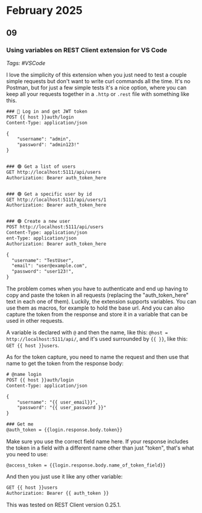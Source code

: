 # February 2025

## 09

### Using variables on REST Client extension for VS Code

_Tags: #VSCode_

I love the simplicity of this extension when you just need to test a couple simple requests but don't want to write curl commands all the time. It's no Postman, but for just a few simple tests it's a nice option, where you can keep all your requests together in a `.http` or `.rest` file with something like this.

```txt
### 🔑 Log in and get JWT token
POST {{ host }}auth/login
Content-Type: application/json

{
    "username": "admin",
    "password": "admin123!"
}


### 🟢 Get a list of users
GET http://localhost:5111/api/users
Authorization: Bearer auth_token_here


### 🟢 Get a specific user by id
GET http://localhost:5111/api/users/1
Authorization: Bearer auth_token_here


### 🟢 Create a new user
POST http://localhost:5111/api/users
Content-Type: application/json
ent-Type: application/json
Authorization: Bearer auth_token_here

{
  "username": "TestUser",
  "email": "user@example.com",
  "password": "user123!",
}
```

The problem comes when you have to authenticate and end up having to copy and paste the token in all requests (replacing the "auth_token_here" text in each one of them). Luckily, the extension supports variables. You can use them as macros, for example to hold the base url. And you can also capture the token from the response and store it in a variable that can be used in other requests.

A variable is declared with `@` and then the name, like this: `@host = http://localhost:5111/api/`, and it's used surrounded by `{{ }}`, like this: `GET {{ host }}users`.

As for the token capture, you need to name the request and then use that name to get the token from the response body:

```txt
# @name login
POST {{ host }}auth/login
Content-Type: application/json

{
    "username": "{{ user_email}}",
    "password": "{{ user_password }}"
}

### Get me
@auth_token = {{login.response.body.token}}
```

Make sure you use the correct field name here. If your response includes the token in a field with a different name other than just "token", that's what you need to use:

 `@access_token = {{login.response.body.name_of_token_field}}`

And then you just use it like any other variable:

```txt
GET {{ host }}users
Authorization: Bearer {{ auth_token }}
```

This was tested on REST Client version 0.25.1.
